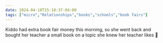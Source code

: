 ```yaml
---
date: 2024-04-18T15:10:37-04:00
tags: ["micro","Relationships","books","schools","book fairs"]
---
```

Kiddo had extra book fair money this morning, so she went back and bought her teacher a small book on a topic she knew her teacher likes 🥹
